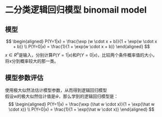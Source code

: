 # 二分类逻辑回归模型 binomail model

## 模型

$$
\begin{aligned}
P(Y=1|x) = \frac{\exp (w \cdot x + b)}{1 + \exp(w \cdot x + b)}  \\
P(Y=0|x) = \frac{1}{1 + \exp(w \cdot x + b)}
\end{aligned}
$$
$x \in R^n$是输入，分别计算$P(Y=1|x)$和$P(Y=0|x)$，比较两个条件概率值的大小，将x分到概率较大的那一类。  

## 模型参数评估

使用极大似然法估计模型参数，从而得到逻辑回归模型  
假设w的极大似然估计值是$\hat w$，那么学到的逻辑回归模型是：  
$$
\begin{aligned}
P(Y=1|x) = \frac{\exp (\hat w \cdot x)}{1 + \exp(\hat w \cdot x)}  \\
P(Y=0|x) = \frac{1}{1 + \exp(\hat w \cdot x)}
\end{aligned}
$$